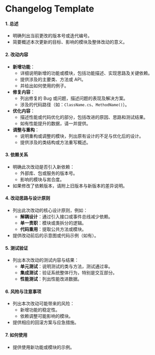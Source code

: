 # Changelog Template

#### 1. **总述**
   - 明确列出当前更改的版本号或迭代编号。
   - 简要概述本次更新的目标、影响的模块及整体改动的意义。

#### 2. **改动内容**
   - **新增功能**：
     - 详细说明新增的功能或模块，包括功能描述、实现思路及关键依赖。
     - 提供涉及的主要类、方法或 API。
     - 并给出如何使用的例子。
   - **修复内容**：
     - 列出修复的 Bug 或问题，描述问题的表现及解决方案。
     - 涉及的代码路径（如：`ClassName.cs`、`MethodName()`）。
   - **优化内容**：
     - 描述性能或代码优化的部分，包括改进的原因、思路和测试结果。
     - 如有性能提升的数据，请一并提供。
   - **调整与重构**：
     - 说明重构或调整的模块，列出原有设计的不足与优化后的设计。
     - 提供涉及的类结构或方法重写概述。

#### 3. **依赖关系**
   - 明确此次改动是否引入新依赖：
     - 外部库、包或服务的版本号。
     - 影响的模块与耑合度。
   - 如果修改了依赖版本，请附上旧版本与新版本的差异说明。

#### 4. **改动思路与设计原则**
   - 列出此次改动的核心设计原则，例如：
     - **解耦设计**：通过引入接口或事件总线减少依赖。
     - **单一责职**：模块或类拆分的逻辑。
     - **代码重用**：提取公共方法或模块。
   - 提供改动前后的示意图或代码示例（如有）。

#### 5. **测试验证**
   - 列出本次改动的测试内容与结果：
     - **单元测试**：说明测试的类与方法，测试通过率。
     - **集成测试**：验证系统整体行为，特别是交互部分。
     - **性能测试**：列出性能改进数据。

#### 6. **风险与注意事项**
   - 列出本次改动可能带来的风险：
     - 新增功能的稳定性。
     - 依赖调整可能影响的模块。
   - 提供相应的回滚方案与应急措施。

#### 7. **如何使用**
   - 提供使用新功能或模块的示例。
